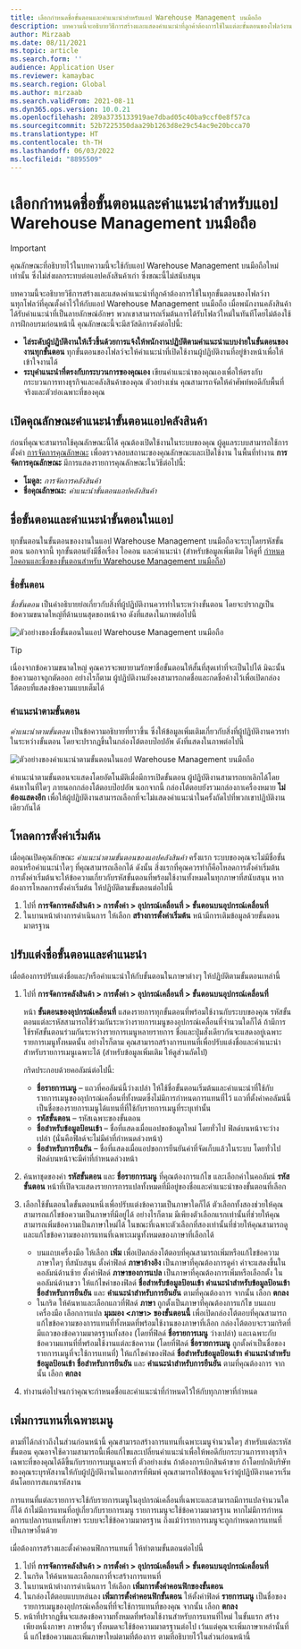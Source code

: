 ```yaml
---
title: เลือกกำหนดชื่อขั้นตอนและคำแนะนำสำหรับแอป Warehouse Management บนมือถือ
description: บทความนี้จะอธิบายวิธีการสร้างและแสดงคําแนะนําที่ลูกค้าต้องการใช้ในแต่ละขั้นตอนของโฟลว์งานแต่ละโฟลว์ที่คุณตั้งค่าไว้ให้กับแอป Warehouse Management บนมือถือ
author: Mirzaab
ms.date: 08/11/2021
ms.topic: article
ms.search.form: ''
audience: Application User
ms.reviewer: kamaybac
ms.search.region: Global
ms.author: mirzaab
ms.search.validFrom: 2021-08-11
ms.dyn365.ops.version: 10.0.21
ms.openlocfilehash: 289a3735133919ae7dbad05c40ba9ccf0e8f57ca
ms.sourcegitcommit: 52b7225350daa29b1263d8e29c54ac9e20bcca70
ms.translationtype: HT
ms.contentlocale: th-TH
ms.lasthandoff: 06/03/2022
ms.locfileid: "8895509"
---
```

# <a name="customize-step-titles-and-instructions-for-the-warehouse-management-mobile-app"></a>เลือกกำหนดชื่อขั้นตอนและคำแนะนำสำหรับแอป Warehouse Management บนมือถือ

> [!IMPORTANT]
> คุณลักษณะที่อธิบายไว้ในบทความนี้จะใช้กับแอป Warehouse Management บนมือถือใหม่เท่านั้น ซึ่งไม่ส่งผลกระทบต่อแอปคลังสินค้าเก่า ซึ่งขณะนี้ไม่สนับสนุน

บทความนี้จะอธิบายวิธีการสร้างและแสดงคําแนะนําที่ลูกค้าต้องการใช้ในทุกขั้นตอนของโฟลว์งานทุกโฟลว์ที่คุณตั้งค่าไว้ให้กับแอป Warehouse Management บนมือถือ เมื่อพนักงานคลังสินค้าได้รับคําแนะนําที่เป็นลายลักษณ์อักษร พวกเขาสามารถเริ่มต้นการได้รับโฟลว์ใหม่ในทันทีโดยไม่ต้องใช้การฝึกอบรมก่อนหน้านี้ คุณลักษณะนี้จะมีสวัสดิการดังต่อไปนี้:

- **ไล่ระดับผู้ปฏิบัติงานให้เร็วขึ้นด้วยการแจ้งให้พนักงานปฏิบัติตามคําแนะนําแบบง่ายในขั้นตอนของงานทุกขั้นตอน** ทุกขั้นตอนของโฟลว์จะให้คําแนะนําที่เปิดใช้งานผู้ปฏิบัติงานที่อยู่ข้างหน้าเพื่อให้เข้าใจงานได้
- **ระบุคําแนะนําที่ตรงกับกระบวนการของคุณเอง** เขียนคําแนะนําของคุณเองเพื่อให้ตรงกับกระบวนการทางธุรกิจและคลังสินค้าของคุณ ตัวอย่างเช่น คุณสามารถจัดให้คำศัพท์พอดีกับพื้นที่จริงและตัวย่อเฉพาะที่ของคุณ

## <a name="turn-on-the-warehouse-app-step-instructions-feature"></a>เปิดคุณลักษณะคําแนะนําขั้นตอนแอปคลังสินค้า

ก่อนที่คุณจะสามารถใช้คุณลักษณะนี้ได้ คุณต้องเปิดใช้งานในระบบของคุณ ผู้ดูแลระบบสามารถใช้การตั้งค่า [การจัดการคุณลักษณะ](../../fin-ops-core/fin-ops/get-started/feature-management/feature-management-overview.md) เพื่อตรวจสอบสถานะของคุณลักษณะและเปิดใช้งาน ในพื้นที่ทำงาน **การจัดการคุณลักษณะ** มีการแสดงรายการคุณลักษณะในวิธีต่อไปนี้:

- **โมดูล:** *การจัดการคลังสินค้า*
- **ชื่อคุณลักษณะ:** *คําแนะนําขั้นตอนแอปคลังสินค้า*

## <a name="step-titles-and-step-instructions-in-the-app"></a>ชื่อขั้นตอนและคําแนะนําขั้นตอนในแอป

ทุกขั้นตอนในขั้นตอนของงานในแอป Warehouse Management บนมือถือจะระบุโดยรหัสขั้นตอน นอกจากนี้ ทุกขั้นตอนยังมีชื่อเรื่อง ไอคอน และคําแนะนํา (สำหรับข้อมูลเพิ่มเติม ให้ดูที่ [กําหนดไอคอนและชื่อของขั้นตอนสำหรับ Warehouse Management บนมือถือ](step-icons-titles.md))

### <a name="step-titles"></a>ชื่อขั้นตอน

*ชื่อขั้นตอน* เป็นคำอธิบายย่อเกี่ยวกับสิ่งที่ผู้ปฏิบัติงานควรทำในระหว่างขั้นตอน โดยจะปรากฏเป็นข้อความขนาดใหญ่ที่ด้านบนสุดของหน้าจอ ดังที่แสดงในภาพต่อไปนี้

![ตัวอย่างของชื่อขั้นตอนในแอป Warehouse Management บนมือถือ](media/wma-step-title.png "ตัวอย่างของชื่อขั้นตอนในแอป Warehouse Management บนมือถือ")

> [!TIP]
> เนื่องจากข้อความขนาดใหญ่ คุณควรจะพยายามรักษาชื่อขั้นตอนให้สั้นที่สุดเท่าที่จะเป็นไปได้ มิฉะนั้นข้อความอาจถูกตัดออก อย่างไรก็ตาม ผู้ปฏิบัติงานยังคงสามารถกดชื่อและกดชื่อค้างไว้เพื่อเปิดกล่องโต้ตอบที่แสดงข้อความแบบเต็มได้

### <a name="step-instructions"></a>คำแนะนำตามขั้นตอน

*คำแนะนำตามขั้นตอน* เป็นข้อความอธิบายที่ยาวขึ้น ซึ่งให้ข้อมูลเพิ่มเติมเกี่ยวกับสิ่งที่ผู้ปฏิบัติงานควรทำในระหว่างขั้นตอน โดยจะปรากฏขึ้นในกล่องโต้ตอบป๊อปอัพ ดังที่แสดงในภาพต่อไปนี้

![ตัวอย่างของคำแนะนำตามขั้นตอนในแอป Warehouse Management บนมือถือ](media/wma-step-instructions.png "ตัวอย่างของคำแนะนำตามขั้นตอนในแอป Warehouse Management บนมือถือ")

คำแนะนำตามขั้นตอนจะแสดงโดยอัตโนมัติเมื่อมีการเปิดขั้นตอน ผู้ปฏิบัติงานสามารถยกเลิกได้โดยค้นหาในที่ใดๆ ภายนอกกล่องโต้ตอบป๊อปอัพ นอกจากนี้ กล่องโต้ตอบยังรวมกล่องกาเครื่องหมาย **ไม่ต้องแสดงอีก** เพื่อให้ผู้ปฏิบัติงานสามารถเลือกที่จะไม่แสดงคำแนะนำในครั้งถัดไปที่พวกเขาปฏิบัติงานเดียวกันได้

## <a name="load-the-default-setup"></a>โหลดการตั้งค่าเริ่มต้น

เมื่อคุณเปิดคุณลักษณะ *คําแนะนําตามขั้นตอนของแอปคลังสินค้า* ครั้งแรก ระบบของคุณจะไม่มีชื่อขั้นตอนหรือคําแนะนําใดๆ ที่คุณสามารถเลือกได้ ดังนั้น สิ่งแรกที่คุณควรทำก็คือโหลดการตั้งค่าเริ่มต้น การตั้งค่าเริ่มต้นจะให้ข้อความเกี่ยวกับรหัสขั้นตอนที่พร้อมใช้งานทั้งหมดในทุกภาษาที่สนับสนุน หากต้องการโหลดการตั้งค่าเริ่มต้น ให้ปฏิบัติตามขั้นตอนต่อไปนี้

1. ไปที่ **การจัดการคลังสินค้า \> การตั้งค่า \> อุปกรณ์เคลื่อนที่ \> ขั้นตอนบนอุปกรณ์เคลื่อนที่**
1. ในบานหน้าต่างการดำเนินการ ให้เลือก **สร้างการตั้งค่าเริ่มต้น** หน้ามีการเติมข้อมูลด้วยขั้นตอนมาตรฐาน

## <a name="customize-step-titles-and-instructions"></a>ปรับแต่งชื่อขั้นตอนและคําแนะนํา

เมื่อต้องการปรับแต่งชื่อและ/หรือคำแนะนำให้กับขั้นตอนในภาษาต่างๆ ให้ปฏิบัติตามขั้นตอนเหล่านี้

1. ไปที่ **การจัดการคลังสินค้า \> การตั้งค่า \> อุปกรณ์เคลื่อนที่ \> ขั้นตอนบนอุปกรณ์เคลื่อนที่**

    หน้า **ขั้นตอนของอุปกรณ์เคลื่อนที่** แสดงรายการทุกขั้นตอนที่พร้อมใช้งานกับระบบของคุณ รหัสขั้นตอนแต่ละรหัสสามารถใช้ร่วมกันระหว่างรายการเมนูของอุปกรณ์เคลื่อนที่จํานวนใดก็ได้ ถ้ามีการใช้รหัสขั้นตอนร่วมกันระหว่างรายการเมนูหลายรายการ ชื่อและปุ่มสั่งเดียวกันจะแสดงอยู่เฉพาะรายการเมนูทั้งหมดนั้น อย่างไรก็ตาม คุณสามารถสร้างการแทนที่เพื่อปรับแต่งชื่อและคำแนะนำสำหรับรายการเมนูเฉพาะได้ (สำหรับข้อมูลเพิ่มเติม ให้ดูส่วนถัดไป)

    กริดประกอบด้วยคอลัมน์ต่อไปนี้:

    - **ชื่อรายการเมนู** – แถวที่คอลัมน์นี้ว่างเปล่า ให้ใช้ชื่อขั้นตอนเริ่มต้นและคำแนะนำที่ใช้กับรายการเมนูของอุปกรณ์เคลื่อนที่ทั้งหมดซึ่งไม่มีการกําหนดการแทนที่ไว้ แถวที่ตั้งค่าคอลัมน์นี้เป็นชื่อของรายการเมนูได้แทนที่ที่ใช้กับรายการเมนูที่ระบุเท่านั้น
    - **รหัสขั้นตอน** – รหัสเฉพาะของขั้นตอน
    - **ชื่อสำหรับข้อมูลป้อนเข้า** – ชื่อที่แสดงเมื่อแอปขอข้อมูลใหม่ โดยทั่วไป ฟิลด์บนหน้าจะว่างเปล่า (นั่นคือฟิลด์จะไม่มีค่าที่กําหนดล่วงหน้า)
    - **ชื่อสำหรับการยืนยัน** – ชื่อที่แสดงเมื่อแอปขอการยืนยันค่าที่จัดเก็บแล้วในระบบ โดยทั่วไป ฟิลด์บนหน้าจะมีค่าที่กําหนดล่วงหน้า

1. ค้นหาชุดของค่า **รหัสขั้นตอน** และ **ชื่อรายการเมนู** ที่คุณต้องการแก้ไข และเลือกค่าในคอลัมน์ **รหัสขั้นตอน** หน้าที่เปิดจะแสดงรายการการแปลทั้งหมดที่มีอยู่ของชื่อและคำแนะนำของขั้นตอนที่เลือก
1. เลือกใช้ขั้นตอนใดขั้นตอนหนึ่งเพื่อปรับแต่งข้อความเป็นภาษาใดก็ได้ ตัวเลือกทั้งสองช่วยให้คุณสามารถแก้ไขข้อความเป็นภาษาที่มีอยู่ได้ อย่างไรก็ตาม มีเพียงตัวเลือกแรกเท่านั้นที่ช่วยให้คุณสามารถเพิ่มข้อความเป็นภาษาใหม่ได้ ในขณะที่เฉพาะตัวเลือกที่สองเท่านั้นที่ช่วยให้คุณสามารถดูและแก้ไขข้อความของการแทนที่เฉพาะเมนูทั้งหมดของภาษาที่เลือกได้

    - บนแถบเครื่องมือ ให้เลือก **เพิ่ม** เพื่อเปิดกล่องโต้ตอบที่คุณสามารถเพิ่มหรือแก้ไขข้อความภาษาใดๆ ที่สนับสนุน ตั้งค่าฟิลด์ **ภาษาอ้างอิง** เป็นภาษาที่คุณต้องการดูค่า ค่าจะแสดงขึ้นในคอลัมน์ด้านซ้าย ตั้งค่าฟิลด์ **ภาษาของการแปล** เป็นภาษาที่คุณต้องการเพิ่มหรือเลือกตั้ง ในคอลัมน์ด้านขวา ให้แก้ไขค่าของฟิลด์ **ชื่อสำหรับข้อมูลป้อนเข้า** **คำแนะนำสำหรับข้อมูลป้อนเข้า** **ชื่อสำหรับการยืนยัน** และ **คำแนะนำสำหรับการยืนยัน** ตามที่คุณต้องการ จากนั้น เลือก **ตกลง**
    - ในกริด ให้ค้นหาและเลือกแถวที่ฟิลด์ **ภาษา** ถูกตั้งเป็นภาษาที่คุณต้องการแก้ไข บนแถบเครื่องมือ เลือกการแปล **มุมมอง &lt;ภาษา&gt; ของขั้นตอนนี้** เพื่อเปิดกล่องโต้ตอบที่คุณสามารถแก้ไขข้อความของการแทนที่ทั้งหมดที่พร้อมใช้งานของภาษาที่เลือก กล่องโต้ตอบจะรวมกริดที่มีแถวของข้อความมาตรฐานทั้งสอง (โดยที่ฟิลด์ **ชื่อรายการเมนู** ว่างเปล่า) และเฉพาะกับข้อความแทนที่ที่พร้อมใช้งานแต่ละข้อความ (โดยที่ฟิลด์ **ชื่อรายการเมนู** ถูกตั้งค่าเป็นชื่อของรายการเมนูที่จะใช้การแทนที่) ให้แก้ไขค่าของฟิลด์ **ชื่อสำหรับข้อมูลป้อนเข้า** **คำแนะนำสำหรับข้อมูลป้อนเข้า** **ชื่อสำหรับการยืนยัน** และ **คำแนะนำสำหรับการยืนยัน** ตามที่คุณต้องการ จากนั้น เลือก **ตกลง**

1. ทำงานต่อไปจนกว่าคุณจะกําหนดชื่อและคำแนะนำที่กําหนดไว้ให้กับทุกภาษาที่กําหนด

## <a name="add-menu-specific-overrides"></a>เพิ่มการแทนที่เฉพาะเมนู

ตามที่ได้กล่าวถึงในส่วนก่อนหน้านี้ คุณสามารถสร้างการแทนที่เฉพาะเมนูจํานวนใดๆ สำหรับแต่ละรหัสขั้นตอน คุณอาจใช้ความสามารถนี้เพื่อแก้ไขและเปลี่ยนคำแนะนำเพื่อให้พอดีกับกระบวนการทางธุรกิจเฉพาะที่ของคุณได้ดีขึ้นกับรายการเมนูเฉพาะที่ ตัวอย่างเช่น ถ้าต้องการเบิกสินค้าขาย ถ้าโดยปกติบริษัทของคุณระบุรหัสงานให้กับผู้ปฏิบัติงานในเอกสารที่พิมพ์ คุณสามารถให้ข้อมูลแจ้งว่าผู้ปฏิบัติงานควรเริ่มต้นโดยการสแกนรหัสงาน

การแทนที่แต่ละรายการจะใช้กับรายการเมนูในอุปกรณ์เคลื่อนที่เฉพาะและสามารถมีการแปลจํานวนใดก็ได้ ถ้าไม่มีการแทนที่อยู่เกี่ยวกับรายการเมนู รายการเมนูจะใช้ข้อความมาตรฐาน หากไม่มีการกําหนดการแปลการแทนที่ภาษา ระบบจะใช้ข้อความมาตรฐาน ถึงแม้ว่ารายการเมนูจะถูกกําหนดการแทนที่เป็นภาษาอื่นด้วย

เมื่อต้องการสร้างและตั้งค่าคอนฟิกการแทนที่ ให้ทำตามขั้นตอนต่อไปนี้

1. ไปที่ **การจัดการคลังสินค้า \> การตั้งค่า \> อุปกรณ์เคลื่อนที่ \> ขั้นตอนบนอุปกรณ์เคลื่อนที่**
1. ในกริด ให้ค้นหาและเลือกแถวที่จะสร้างการแทนที่
1. ในบานหน้าต่างการดำเนินการ ให้เลือก **เพิ่มการตั้งค่าคอนฟิกของขั้นตอน**
1. ในกล่องโต้ตอบแบบหล่นลง **เพิ่มการตั้งค่าคอนฟิกขั้นตอน** ให้ตั้งค่าฟิลด์ **รายการเมนู** เป็นชื่อของรายการเมนูของอุปกรณ์เคลื่อนที่ที่จะใช้การแทนที่ของคุณ จากนั้น เลือก **ตกลง**
1. หน้าที่ปรากฏขึ้นจะแสดงข้อความทั้งหมดที่พร้อมใช้งานสำหรับการแทนที่ใหม่ ในขั้นแรก สร้างเพียงหนึ่งภาษา ภาษาอื่นๆ ทั้งหมดจะใช้ข้อความมาตรฐานต่อไป เว้นแต่คุณจะเพิ่มภาษาเหล่านั้นที่นี่ แก้ไขข้อความและเพิ่มภาษาใหม่ตามที่ต้องการ ตามที่อธิบายไว้ในส่วนก่อนหน้านี้
